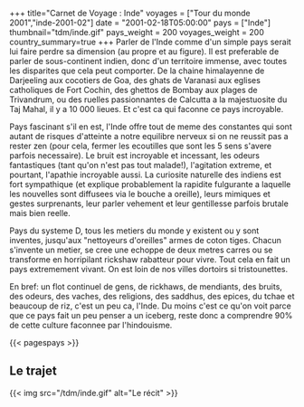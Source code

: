 +++
title="Carnet de Voyage : Inde"
voyages = ["Tour du monde 2001","inde-2001-02"]
date = "2001-02-18T05:00:00"
pays = ["Inde"]
thumbnail="tdm/inde.gif"
pays_weight = 200
voyages_weight = 200
country_summary=true
+++
Parler de l'Inde comme d'un simple pays serait lui faire perdre sa dimension (au propre et au figure). Il est preferable de parler de sous-continent indien, donc d'un territoire immense, avec toutes les disparites que cela peut comporter. De la chaine himalayenne de Darjeeling aux cocotiers de Goa, des ghats de Varanasi aux eglises catholiques de Fort Cochin, des ghettos de Bombay aux plages de Trivandrum, ou des ruelles passionnantes de Calcutta a la majestuosite du Taj Mahal, il y a 10 000 lieues. Et c'est ca qui faconne ce pays incroyable.

Pays fascinant s'il en est, l'Inde offre tout de meme des constantes qui sont autant de risques d'atteinte a notre equilibre nerveux si on ne reussit pas a rester zen (pour cela, fermer les ecoutilles que sont les 5 sens s'avere parfois necessaire). Le bruit est incroyable et incessant, les odeurs fantastiques (tant qu'on n'est pas tout malade!), l'agitation extreme, et pourtant, l'apathie incroyable aussi. La curiosite naturelle des indiens est fort sympathique (et explique probablement la rapidite fulgurante a laquelle les nouvelles sont diffusees via le bouche a oreille), leurs mimiques et gestes surprenants, leur parler vehement et leur gentillesse parfois brutale mais bien reelle.

Pays du systeme D, tous les metiers du monde y existent ou y sont inventes, jusqu'aux "nettoyeurs d'oreilles" armes de coton tiges. Chacun s'invente un metier, se cree une echoppe de deux metres carres ou se transforme en horripilant rickshaw rabatteur pour vivre. Tout cela en fait un pays extremement vivant. On est loin de nos villes dortoirs si tristounettes.

En bref: un flot continuel de gens, de rickhaws, de mendiants, des bruits, des odeurs, des vaches, des religions, des saddhus, des epices, du tchae et beaucoup de riz, c'est un peu ca, l'Inde. Du moins c'est ce qu'on voit parce que ce pays fait un peu penser a un iceberg, reste donc a comprendre 90% de cette culture faconnee par l'hindouisme.

{{< pagespays >}}
## Le trajet
{{< img src="/tdm/inde.gif" alt="Le récit" >}}